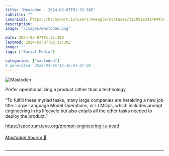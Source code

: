 ```yaml
---
title: "Mastodon - 2024-03-07T01:32:30Z"
subtitle: ""
canonical: https://hachyderm.io/users/mweagle/statuses/112051824240445883
description:
image: "/images/mastodon.png"

date: 2024-03-07T01:32:30Z
lastmod: 2024-03-07T01:32:30Z
image: ""
tags: ["Social Media"]

categories: ["mastodon"]
# generated: 2024-04-05T16:46:01-07:00
---
```

![Mastodon](/images/mastodon.png)

<p>Prefer operationalizing a product rather than a technology. <br /> <br />“To fulfill these myriad tasks, many large companies are heralding a new job title: Large Language Model Operations, or LLMOps, which includes prompt engineering in its lifecycle but also entails all the other tasks needed to deploy the product.”</p><p><a href="https://spectrum.ieee.org/prompt-engineering-is-dead" target="_blank" rel="nofollow noopener noreferrer" translate="no"><span class="invisible">https://</span><span class="ellipsis">spectrum.ieee.org/prompt-engin</span><span class="invisible">eering-is-dead</span></a></p>


###### [Mastodon Source 🐘](https://hachyderm.io/@mweagle/112051824240445883)

___
